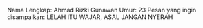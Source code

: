 Nama Lengkap: Ahmad Rizki Gunawan
Umur: 23
Pesan yang ingin disampaikan: LELAH ITU WAJAR, ASAL JANGAN NYERAH
